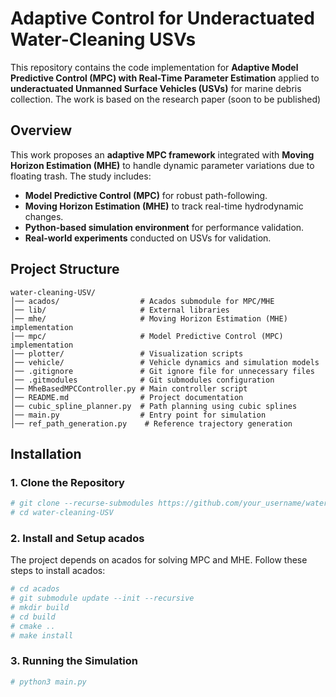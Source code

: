 # Adaptive Control for Underactuated Water-Cleaning USVs

This repository contains the code implementation for **Adaptive Model Predictive Control (MPC) with Real-Time Parameter Estimation** applied to **underactuated Unmanned Surface Vehicles (USVs)** for marine debris collection. The work is based on the research paper (soon to be published) 

## **Overview**

This work proposes an **adaptive MPC framework** integrated with **Moving Horizon Estimation (MHE)** to handle dynamic parameter variations due to floating trash. The study includes:
- **Model Predictive Control (MPC)** for robust path-following.
- **Moving Horizon Estimation (MHE)** to track real-time hydrodynamic changes.
- **Python-based simulation environment** for performance validation.
- **Real-world experiments** conducted on USVs for validation.

## **Project Structure**

```plaintext
water-cleaning-USV/
│── acados/                  # Acados submodule for MPC/MHE
│── lib/                     # External libraries 
│── mhe/                     # Moving Horizon Estimation (MHE) implementation
│── mpc/                     # Model Predictive Control (MPC) implementation
│── plotter/                 # Visualization scripts
│── vehicle/                 # Vehicle dynamics and simulation models
│── .gitignore               # Git ignore file for unnecessary files
│── .gitmodules              # Git submodules configuration
│── MheBasedMPCController.py # Main controller script
│── README.md                # Project documentation
│── cubic_spline_planner.py  # Path planning using cubic splines
│── main.py                  # Entry point for simulation
│── ref_path_generation.py    # Reference trajectory generation
```

## **Installation**

### **1. Clone the Repository**
```bash
# git clone --recurse-submodules https://github.com/your_username/water-cleaning-USV.git
# cd water-cleaning-USV
```

### **2. Install and Setup acados**

The project depends on acados for solving MPC and MHE. Follow these steps to install acados:
```bash
# cd acados
# git submodule update --init --recursive
# mkdir build
# cd build
# cmake ..
# make install
```


### 3. Running the Simulation 
```bash
# python3 main.py
```
